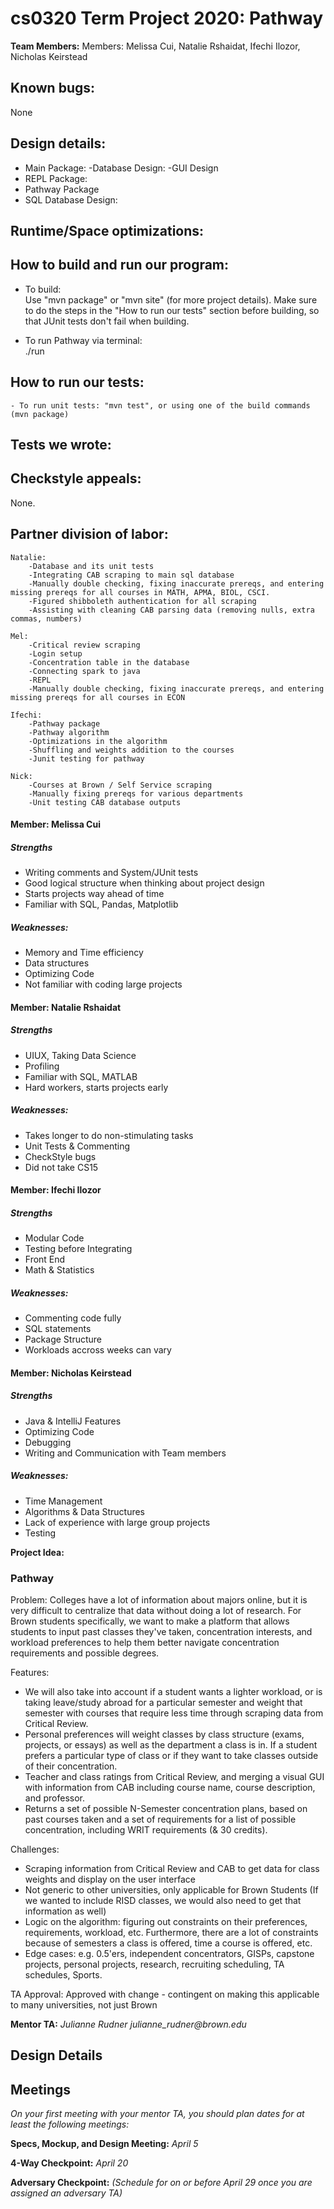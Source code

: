 # cs0320 Term Project 2020: Pathway

**Team Members:**
Members: Melissa Cui, Natalie Rshaidat, Ifechi Ilozor, Nicholas Keirstead 

## Known bugs:
None
## Design details:
- Main Package:
  -Database Design:
  -GUI Design
- REPL Package:
- Pathway Package   
- SQL Database Design:

## Runtime/Space optimizations:


## How to build and run our program:
- To build:  
	Use "mvn package" or "mvn site" (for more project details). Make sure to do the
steps in the "How to run our tests" section before building, so that JUnit tests
don't fail when building.    

- To run Pathway via terminal:  
	./run 

## How to run our tests:
	- To run unit tests: "mvn test", or using one of the build commands (mvn package)
## Tests we wrote:
	
## Checkstyle appeals:

None.

## Partner division of labor:

    Natalie:
        -Database and its unit tests
        -Integrating CAB scraping to main sql database
        -Manually double checking, fixing inaccurate prereqs, and entering missing prereqs for all courses in MATH, APMA, BIOL, CSCI.
        -Figured shibboleth authentication for all scraping
        -Assisting with cleaning CAB parsing data (removing nulls, extra commas, numbers)

	Mel:
        -Critical review scraping
        -Login setup 
        -Concentration table in the database
        -Connecting spark to java 
        -REPL
        -Manually double checking, fixing inaccurate prereqs, and entering missing prereqs for all courses in ECON
    
	Ifechi:
        -Pathway package
        -Pathway algorithm
        -Optimizations in the algorithm 
        -Shuffling and weights addition to the courses
        -Junit testing for pathway
        
    Nick:
        -Courses at Brown / Self Service scraping
        -Manually fixing prereqs for various departments
        -Unit testing CAB database outputs
		

#### Member: Melissa Cui
##### Strengths
- Writing comments and System/JUnit tests
- Good logical structure when thinking about project design 
- Starts projects way ahead of time 
- Familiar with SQL, Pandas, Matplotlib
##### Weaknesses: 
- Memory and Time efficiency 
- Data structures 
- Optimizing Code 
- Not familiar with coding large projects 


#### Member: Natalie Rshaidat
##### Strengths
- UIUX, Taking Data Science 
- Profiling 
- Familiar with SQL, MATLAB
- Hard workers, starts projects early 

##### Weaknesses: 
- Takes longer to do non-stimulating tasks
- Unit Tests & Commenting 
- CheckStyle bugs 
- Did not take CS15


#### Member: Ifechi Ilozor
##### Strengths
- Modular Code
- Testing before Integrating 
- Front End 
- Math & Statistics 

##### Weaknesses: 
- Commenting code fully
- SQL statements 
- Package Structure 
- Workloads accross weeks can vary


#### Member: Nicholas Keirstead
##### Strengths
- Java & IntelliJ Features 
- Optimizing Code 
- Debugging 
- Writing and Communication with Team members

##### Weaknesses: 
- Time Management 
- Algorithms & Data Structures 
- Lack of experience with large group projects 
- Testing 

**Project Idea:** 

### Pathway 

Problem: Colleges have a lot of information about majors online, but it is very difficult to centralize that data without doing a lot of research. For Brown students specifically, we want to make a platform that allows students to input past classes they've taken, concentration interests, and workload preferences to help them better navigate concentration requirements and possible degrees. 

Features: 
- We will also take into account if a student wants a lighter workload, or is taking leave/study abroad for a particular semester and weight that semester with courses that require less time through scraping data from Critical Review. 
- Personal preferences will weight classes by class structure (exams, projects, or essays) as well as the department a class is in. If a student prefers a particular type of class or if they want to take classes outside of their concentration. 
- Teacher and class ratings from Critical Review, and merging a visual GUI with information from CAB including course name, course description, and professor. 
- Returns a set of possible N-Semester concentration plans, based on past courses taken and a set of requirements for a list of possible concentration, including WRIT requirements (& 30 credits). 

Challenges: 
- Scraping information from Critical Review and CAB to get data for class weights and display on the user interface 
- Not generic to other universities, only applicable for Brown Students (If we wanted to include RISD classes, we would also need to get that information as well)
- Logic on the algorithm: figuring out constraints on their preferences, requirements, workload, etc. Furthermore, there are a lot of constraints because of semesters a class is offered, time a course is offered, etc. 
- Edge cases: e.g. 0.5'ers, independent concentrators, GISPs, capstone projects, personal projects, research, recruiting scheduling, TA schedules, Sports. 

TA Approval: Approved with change - contingent on making this applicable to many universities, not just Brown

**Mentor TA:** _Julianne Rudner julianne_rudner@brown.edu_


## Design Details 


## Meetings
_On your first meeting with your mentor TA, you should plan dates for at least the following meetings:_

**Specs, Mockup, and Design Meeting:** _April 5_

**4-Way Checkpoint:** _April 20_

**Adversary Checkpoint:** _(Schedule for on or before April 29 once you are assigned an adversary TA)_

